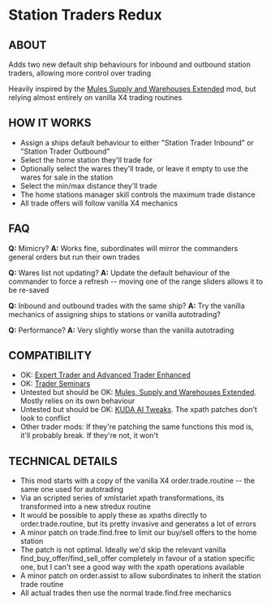 # Station Traders Redux

## ABOUT

Adds two new default ship behaviours for inbound and outbound station traders, allowing more control over trading

Heavily inspired by the [Mules Supply and Warehouses Extended](https://www.nexusmods.com/x4foundations/mods/416) mod, but relying almost entirely on vanilla X4 trading routines

## HOW IT WORKS

* Assign a ships default behaviour to either "Station Trader Inbound" or "Station Trader Outbound"
* Select the home station they'll trade for
* Optionally select the wares they'll trade, or leave it empty to use the wares for sale in the station
* Select the min/max distance they'll trade
* The home stations manager skill controls the maximum trade distance
* All trade offers will follow vanilla X4 mechanics

## FAQ

**Q:** Mimicry?
**A:** Works fine, subordinates will mirror the commanders general orders but run their own trades

**Q:** Wares list not updating?
**A:** Update the default behaviour of the commander to force a refresh -- moving one of the range sliders allows it to be re-saved

**Q:** Inbound and outbound trades with the same ship?
**A:** Try the vanilla mechanics of assigning ships to stations or vanilla autotrading?

**Q:** Performance?
**A:** Very slightly worse than the vanilla autotrading

## COMPATIBILITY

* OK: [Expert Trader and Advanced Trader Enhanced](https://www.nexusmods.com/x4foundations/mods/1235)
* OK: [Trader Seminars](https://www.nexusmods.com/x4foundations/mods/769)
* Untested but should be OK: [Mules, Supply and Warehouses Extended](https://www.nexusmods.com/x4foundations/mods/416).  Mostly relies on its own behaviour
* Untested but should be OK: [KUDA AI Tweaks](https://www.nexusmods.com/x4foundations/mods/839).  The xpath patches don't look to conflict
* Other trader mods: If they're patching the same functions this mod is, it'll probably break.  If they're not, it won't

## TECHNICAL DETAILS

* This mod starts with a copy of the vanilla X4 order.trade.routine -- the same one used for autotrading
* Via an scripted series of xmlstarlet xpath transformations, its transformed into a new stredux routine
* It would be possible to apply these as xpaths directly to order.trade.routine, but its pretty invasive and generates a lot of errors
* A minor patch on trade.find.free to limit our buy/sell offers to the home station
* The patch is not optimal.  Ideally we'd skip the relevant vanilla find_buy_offer/find_sell_offer completely in favour of a station specific one, but I can't see a good way with the xpath operations available
* A minor patch on order.assist to allow subordinates to inherit the station trade routine
* All actual trades then use the normal trade.find.free mechanics